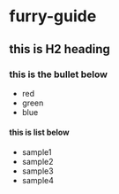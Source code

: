 # furry-guide <a href="#"><img src= ""/></a>
## this is H2 heading

### this is the bullet  below

* red
* green 
* blue 
#### this is list below
- sample1
- sample2
- sample3
- sample4
